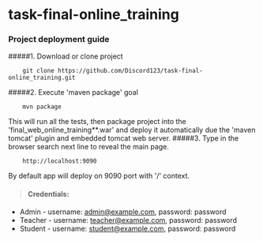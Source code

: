 # task-final-online_training

### Project deployment guide

#####1\. Download or clone project 
```
    git clone https://github.com/Discord123/task-final-online_training.git
```
#####2\. Execute 'maven package' goal
```
    mvn package
```
This will run all the tests, then package project
into the 'final_web_online_training**.war' and deploy it automatically due the 'maven tomcat'
plugin and embedded tomcat web server.
#####3\. Type in the browser search next line to reveal the main page.
```
    http://localhost:9090
```
By default app will deploy on 9090 port with '/' context.


> #### Credentials:
- Admin - username: admin@example.com, password: password
- Teacher - username: teacher@example.com, password: password
- Student - username: student@example.com, password: password
